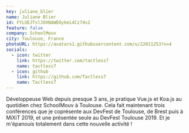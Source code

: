 ```yaml
---
key: juliane_blier
name: Juliane Blier
id: FYLUEJTslJOXNAWDOykmi4Cz74s2
feature: false
company: SchoolMouv
city: Toulouse, France
photoURL: https://avatars1.githubusercontent.com/u/22011253?v=4
socials:
  - icon: twitter
    link: https://twitter.com/tactless7
    name: tactless7
  - icon: github
    link: https://github.com/Tactless7
    name: Tactless7
---
```

Développeuse Web depuis presque 3 ans, je pratique Vue.js et Koa.js au quotidien chez SchoolMouv à Toulouse. 
Cela fait maintenant trois conférences que je coprésente aux DevFest de Toulouse, de Brest puis à MiXiT 2019, et une présentée seule au DevFest Toulouse 2019. Et je m'épanouis totalement dans cette nouvelle activité !
